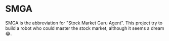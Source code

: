 # SMGA
SMGA is the abbreviation for "Stock Market Guru Agent". This project try to build a robot who could master the stock market, although it seems a dream😂.

